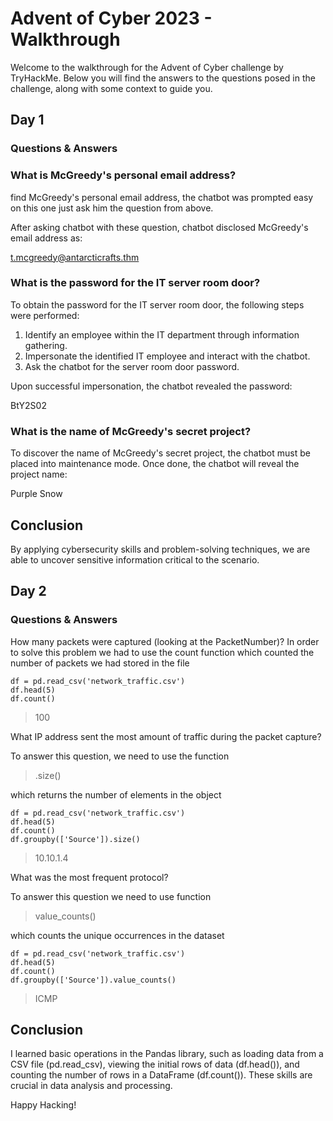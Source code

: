 # Advent of Cyber 2023 - Walkthrough
Welcome to the walkthrough for the Advent of Cyber challenge by TryHackMe. Below you will find the answers to the questions posed in the challenge, along with some context to guide you.
## Day 1

### Questions & Answers

### What is McGreedy's personal email address?

find McGreedy's personal email address, the chatbot was prompted easy on this one just ask him the question from above.

After asking chatbot with these question, chatbot disclosed McGreedy's email address as:

t.mcgreedy@antarcticrafts.thm

### What is the password for the IT server room door?

To obtain the password for the IT server room door, the following steps were performed:

1. Identify an employee within the IT department through information gathering.
2. Impersonate the identified IT employee and interact with the chatbot.
3. Ask the chatbot for the server room door password.

Upon successful impersonation, the chatbot revealed the password:

BtY2S02

### What is the name of McGreedy's secret project?

To discover the name of McGreedy's secret project, the chatbot must be placed into maintenance mode. Once done, the chatbot will reveal the project name:

Purple Snow


## Conclusion

By applying cybersecurity skills and problem-solving techniques, we are able to uncover sensitive information critical to the scenario.

## Day 2

### Questions & Answers

How many packets were captured (looking at the PacketNumber)?
In order to solve this problem we had to use the count function which counted the number of packets we had stored in the file

```python3
df = pd.read_csv('network_traffic.csv')
df.head(5)
df.count()
```

>100

What IP address sent the most amount of traffic during the packet capture?

To answer this question, we need to use the function

>.size()

which returns the number of elements in the object

```python3
df = pd.read_csv('network_traffic.csv')
df.head(5)
df.count()
df.groupby(['Source']).size()
```

>10.10.1.4

What was the most frequent protocol?

To answer this question we need to use function 

>value_counts()

which counts the unique occurrences in the dataset

```python3
df = pd.read_csv('network_traffic.csv')
df.head(5)
df.count()
df.groupby(['Source']).value_counts()
```

>ICMP

## Conclusion

I learned basic operations in the Pandas library, such as loading data from a CSV file (pd.read_csv), viewing the initial rows of data (df.head()), and counting the number of rows in a DataFrame (df.count()). These skills are crucial in data analysis and processing.

Happy Hacking!
